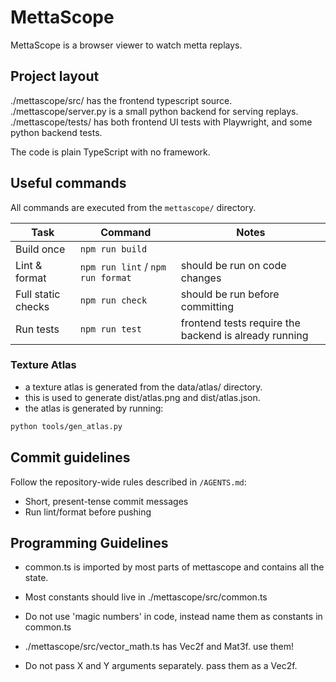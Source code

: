 # MettaScope

MettaScope is a browser viewer to watch metta replays.

## Project layout

./mettascope/src/ has the frontend typescript source.
./mettascope/server.py is a small python backend for serving replays.
./mettascope/tests/ has both frontend UI tests with Playwright, and some python backend tests.

The code is plain TypeScript with no framework.

## Useful commands

All commands are executed from the `mettascope/` directory.

| Task | Command | Notes |
|------|---------|-------|
| Build once | `npm run build` | |
| Lint & format | `npm run lint` / `npm run format` | should be run on code changes |
| Full static checks | `npm run check` | should be run before committing |
| Run tests | `npm run test` | frontend tests require the backend is already running |

### Texture Atlas

- a texture atlas is generated from the data/atlas/ directory.
- this is used to generate dist/atlas.png and dist/atlas.json.
- the atlas is generated by running:

```bash
python tools/gen_atlas.py
```

## Commit guidelines

Follow the repository-wide rules described in `/AGENTS.md`:

* Short, present-tense commit messages
* Run lint/format before pushing

## Programming Guidelines

- common.ts is imported by most parts of mettascope and contains all the state.
- Most constants should live in ./mettascope/src/common.ts
- Do not use 'magic numbers' in code, instead name them as constants in common.ts

- ./mettascope/src/vector_math.ts has Vec2f and Mat3f. use them!
- Do not pass X and Y arguments separately. pass them as a Vec2f.
